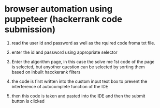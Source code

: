 # browser automation using puppeteer (hackerrank code submission)

1. read the user id and password as well as the rquired code froma txt file.

2. enter the id and password using appropriate selector 

3. Enter the algorithm page, in this case the solve me 1st code of the page is selected, but anyother question can be selected by sorting them based on inbuilt hacckerank filters 

4. the code is first written into the custom input text box to prevent the interference of autocomplete function of the IDE 

5. then this code is taken and pasted into the IDE and then the submit button is clicked 
